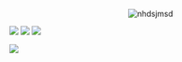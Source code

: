  <p align="center">
  <img src="https://64.media.tumblr.com/c1b6f432b5a5ca5ca0733fba64f68e3f/794d1ba06cddd4cf-80/s1280x1920/962de0d7ed98457bf9fb9cb2ab17e50ade3e84fb.pnj" alt="nhdsjmsd"/>
  
  <img src="https://64.media.tumblr.com/4fac29bba0cd9d2e81e6fc52b3eaf4af/6fd1d29eb03884c6-cd/s250x400/4c37265b2af5ee6433f7cabe8ae81b579caef435.gifv"/> <img src="https://64.media.tumblr.com/39e7df002c823995a051ee2a68a9ad7a/6fd1d29eb03884c6-4d/s250x400/61fd6b507b35efbcfd4563cb233f51258502f7c3.gifv"/> <img src="https://64.media.tumblr.com/9df7e644ca3ed7cbc2ae16a2988484ff/e9856a74bbcf4355-d5/s250x400/ebaf3eac7d23ed70c9f87ee87fe0872af31c0801.gifv"/>
  
 <img src="https://64.media.tumblr.com/0215477e919c44693328a3caa87c90e0/794d1ba06cddd4cf-ef/s1280x1920/880c8b71f2403358f88b5acf94172c6be625a6de.pnj"/>
  </p>
